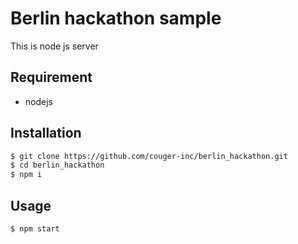 # Berlin hackathon sample
This is node js server 

## Requirement
* nodejs

## Installation

```bash
$ git clone https://github.com/couger-inc/berlin_hackathon.git
$ cd berlin_hackathon
$ npm i
```

## Usage
```bash
$ npm start
```
